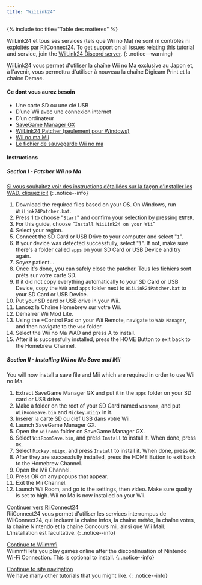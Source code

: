 ```yaml
---
title: "WiiLink24"
---
```


{% include toc title="Table des matières" %}

WiiLink24 et tous ses services (tels que Wii no Ma) ne sont ni contrôlés ni exploités par RiiConnect24. To get support on all issues relating this tutorial and service, join the [WiiLink24 Discord server](https://discord.gg/n4ta3w6).
{: .notice--warning}

[WiiLink24](https://wiilink24.com/) vous permet d'utiliser la chaîne Wii no Ma exclusive au Japon et, à l'avenir, vous permettra d'utiliser à nouveau la chaîne Digicam Print et la chaîne Demae.

#### Ce dont vous aurez besoin

* Une carte SD ou une clé USB
* D’une Wii avec une connexion internet
* D’un ordinateur
* [SaveGame Manager GX](https://static.wiidatabase.de/SaveGame-Manager-GX.zip)
* [WiiLink24 Patcher (seulement pour Windows)](https://github.com/WiiLink24/WiiLink24-Patcher/releases)
* [Wii no ma Mii](https://cdn.discordapp.com/attachments/770353472024477727/784849286063718430/Mickey.miigx)
* [Le fichier de sauvegarde Wii no ma](https://cdn.discordapp.com/attachments/782800044830490664/782800227706732555/WiiRoomSave.bin)

#### Instructions

##### Section I - Patcher Wii no Ma

[Si vous souhaitez voir des instructions détaillées sur la façon d'installer les WAD, cliquez ici!](wiimodlite)
{: .notice--info}

1. Download the required files based on your OS. On Windows, run `WiiLink24Patcher.bat`.
2. Press 1 to choose "`Start`" and confirm your selection by pressing `ENTER`.
3. For this guide, choose "`Install WiiLink24 on your Wii`"
4. Select your region.
5. Connect the SD Card or USB Drive to your computer and select "`1`".
6. If your device was detected successfully, select "`1`". If not, make sure there's a folder called `apps` on your SD Card or USB Device and try again.
7. Soyez patient...
8. Once it's done, you can safely close the patcher. Tous les fichiers sont prêts sur votre carte SD.
9. If it did not copy everything automatically to your SD Card or USB Device, copy the `WAD` and `apps` folder next to `WiiLink24Patcher.bat` to your SD Card or USB Device.
10. Put your SD card or USB drive in your Wii.
11. Lancez la Chaîne Homebrew sur votre Wii.
12. Démarrer Wii Mod Lite.
13. Using the +Control Pad on your Wii Remote, navigate to `WAD Manager`, and then navigate to the `wad` folder.
14. Select the Wii no Ma WAD and press A to install.
15. After it is successfully installed, press the HOME Button to exit back to the Homebrew Channel.

##### Section II - Installing Wii no Ma Save and Mii

You will now install a save file and Mii which are required in order to use Wii no Ma.

1. Extract SaveGame Manager GX and put it in the `apps` folder on your SD card or USB drive.
2. Make a folder on the root of your SD Card named `wiinoma`, and put `WiiRoomSave.bin` and `Mickey.miigx` in it.
3. Insérer la carte SD ou clef USB dans votre Wii.
4. Launch SaveGame Manager GX.
5. Open the `wiinoma` folder on SaveGame Manager GX.
6. Select `WiiRoomSave.bin`, and press `Install` to install it. When done, press `OK`.
7. Select `Mickey.miigx`, and press `Install` to install it. When done, press `OK`.
8. After they are successfully installed, press the HOME Button to exit back to the Homebrew Channel.
9. Open the Mii Channel.
10. Press OK on any popups that appear.
11. Exit the Mii Channel.
12. Launch Wii Room, and go to the settings, then video. Make sure quality is set to high. Wii no Ma is now installed on your Wii.

[ Continuer vers RiiConnect24 ](riiconnect24) <br> RiiConnect24 vous permet d'utiliser les services interrompus de WiiConnect24, qui incluent la chaîne infos, la chaîne météo, la chaîne votes, la chaîne Nintendo et la chaîne Concours mii, ainsi que Wii Mail. L'installation est facultative.
{: .notice--info}

[Continue to Wiimmfi](wiimmfi)<br> Wiimmfi lets you play games online after the discontinuation of Nintendo Wi-Fi Connection. This is optional to install.
{: .notice--info}

[Continue to site navigation](site-navigation)<br> We have many other tutorials that you might like.
{: .notice--info}
